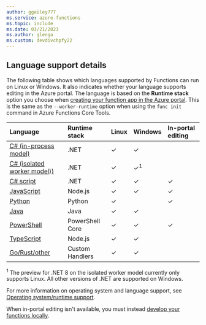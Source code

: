 ```yaml
---
author: ggailey777
ms.service: azure-functions
ms.topic: include
ms.date: 03/21/2023
ms.author: glenga
ms.custom: devdivchpfy22
---
```


## Language support details 

The following table shows which languages supported by Functions can run on Linux or Windows. It also indicates whether your language supports editing in the Azure portal. The language is based on the **Runtime stack** option you choose when [creating your function app in the Azure portal](../articles/azure-functions/functions-create-function-app-portal.md#create-a-function-app). This is the same as the `--worker-runtime` option when using the `func init` command in Azure Functions Core Tools. 

| Language | Runtime stack | Linux | Windows | In-portal editing |
|:--- |:-- |:--|:--- |:--- |
| [C# (in-process model)](../articles/azure-functions/functions-dotnet-class-library.md)|.NET|✓ |✓ | | 
| [C# (isolated worker model))](../articles/azure-functions/dotnet-isolated-process-guide.md) |.NET|✓ |✓<sup>1</sup> | | 
| [C# script](../articles/azure-functions/functions-reference-csharp.md) | .NET | ✓ |✓ |✓ |
| [JavaScript](../articles/azure-functions/functions-reference-node.md?tabs=javascript) | Node.js |✓ |✓ | ✓ |
| [Python](../articles/azure-functions/functions-reference-python.md) | Python |✓ | |✓ |
| [Java](../articles/azure-functions/functions-reference-java.md) | Java |✓ |✓ | |
| [PowerShell](../articles/azure-functions/functions-reference-powershell.md) |PowerShell Core |✓ |✓ |✓ |
| [TypeScript](../articles/azure-functions/functions-reference-node.md?tabs=typescript) | Node.js |✓ |✓ |  |
| [Go/Rust/other](../articles/azure-functions/functions-custom-handlers.md) | Custom Handlers |✓ |✓ | |
 
<sup>1</sup> The preview for .NET 8 on the isolated worker model currently only supports Linux. All other versions of .NET are supported on Windows.

For more information on operating system and language support, see [Operating system/runtime support](../articles/azure-functions/functions-scale.md#operating-systemruntime).

When in-portal editing isn't available, you must instead [develop your functions locally](../articles/azure-functions/functions-develop-local.md#local-development-environments).

